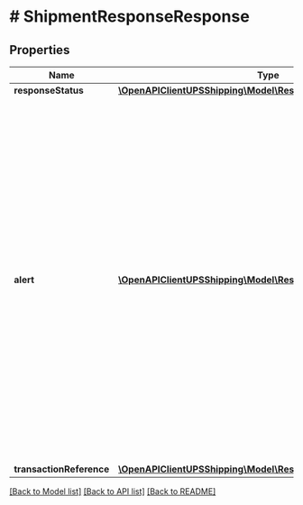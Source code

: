 # # ShipmentResponseResponse

## Properties

Name | Type | Description | Notes
------------ | ------------- | ------------- | -------------
**responseStatus** | [**\OpenAPIClientUPSShipping\Model\ResponseResponseStatus**](ResponseResponseStatus.md) |  |
**alert** | [**\OpenAPIClientUPSShipping\Model\ResponseAlert[]**](ResponseAlert.md) | Alert Container.  There can be zero to many alert containers with code and description.  **NOTE:** For versions &gt;&#x3D; v2403, this element will always be returned as an array. For requests using versions &lt; v2403, this element will be returned as an array if there is more than one object and a single object if there is only 1. | [optional]
**transactionReference** | [**\OpenAPIClientUPSShipping\Model\ResponseTransactionReference**](ResponseTransactionReference.md) |  | [optional]

[[Back to Model list]](../../README.md#models) [[Back to API list]](../../README.md#endpoints) [[Back to README]](../../README.md)
